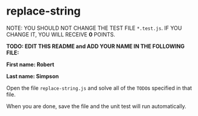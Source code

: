 # replace-string

NOTE: YOU SHOULD NOT CHANGE THE TEST FILE `*.test.js`. IF YOU CHANGE IT, YOU WILL RECEIVE **0** POINTS.

**TODO: EDIT THIS README and ADD YOUR NAME IN THE FOLLOWING FILE:**

**First name: Robert**

**Last name: Simpson**

Open the file `replace-string.js` and solve all of the `TODO`s specified in that file.

When you are done, save the file and the unit test will run automatically.
